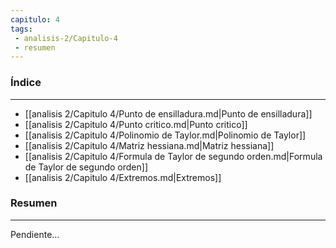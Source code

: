 ```yaml
---
capitulo: 4
tags: 
 - analisis-2/Capitulo-4
 - resumen
---
```

### Índice 
---
* [[analisis 2/Capitulo 4/Punto de ensilladura.md|Punto de ensilladura]]
* [[analisis 2/Capitulo 4/Punto critico.md|Punto critico]]
* [[analisis 2/Capitulo 4/Polinomio de Taylor.md|Polinomio de Taylor]]
* [[analisis 2/Capitulo 4/Matriz hessiana.md|Matriz hessiana]]
* [[analisis 2/Capitulo 4/Formula de Taylor de segundo orden.md|Formula de Taylor de segundo orden]]
* [[analisis 2/Capitulo 4/Extremos.md|Extremos]]

### Resumen
---
Pendiente...